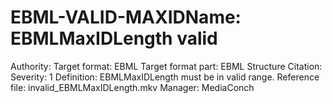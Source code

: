 # EBML-VALID-MAXIDName: EBMLMaxIDLength valid
Authority: 
Target format: EBML
Target format part: EBML Structure
Citation: 
Severity: 1
Definition: EBMLMaxIDLength must be in valid range.
Reference file: invalid_EBMLMaxIDLength.mkv
Manager: MediaConch
